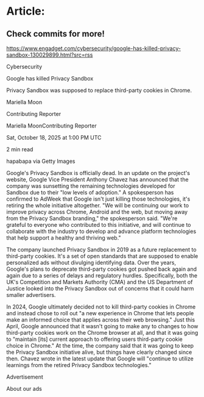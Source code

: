 # Article:

## Check commits for more!
https://www.engadget.com/cybersecurity/google-has-killed-privacy-sandbox-130029899.html?src=rss

Cybersecurity

Google has killed Privacy Sandbox

Privacy Sandbox was supposed to replace third-party cookies in Chrome.

Mariella Moon

Contributing Reporter

Mariella MoonContributing Reporter

Sat, October 18, 2025 at 1:00 PM UTC

2 min read

hapabapa via Getty Images

Google's Privacy Sandbox is officially dead. In an update on the project's website, Google Vice President Anthony Chavez has announced that the company was sunsetting the remaining technologies developed for Sandbox due to their "low levels of adoption." A spokesperson has confirmed to AdWeek that Google isn't just killing those technologies, it's retiring the whole initiative altogether. "We will be continuing our work to improve privacy across Chrome, Android and the web, but moving away from the Privacy Sandbox branding," the spokesperson said. "We're grateful to everyone who contributed to this initiative, and will continue to collaborate with the industry to develop and advance platform technologies that help support a healthy and thriving web."

The company launched Privacy Sandbox in 2019 as a future replacement to third-party cookies. It's a set of open standards that are supposed to enable personalized ads without divulging identifying data. Over the years, Google's plans to deprecate third-party cookies got pushed back again and again due to a series of delays and regulatory hurdles. Specifically, both the UK's Competition and Markets Authority (CMA) and the US Department of Justice looked into the Privacy Sandbox out of concerns that it could harm smaller advertisers.

In 2024, Google ultimately decided not to kill third-party cookies in Chrome and instead chose to roll out "a new experience in Chrome that lets people make an informed choice that applies across their web browsing." Just this April, Google announced that it wasn't going to make any to changes to how third-party cookies work on the Chrome browser at all, and that it was going to "maintain [its] current approach to offering users third-party cookie choice in Chrome." At the time, the company said that it was going to keep the Privacy Sandbox initiative alive, but things have clearly changed since then. Chavez wrote in the latest update that Google will "continue to utilize learnings from the retired Privacy Sandbox technologies."

Advertisement

About our ads